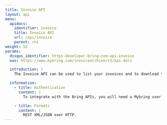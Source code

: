 ```yaml
---
title: Invoice API
layout: api
menu:
  apidocs:
    identifier: invoice
    title: Invoice API
    url: /api/invoice
    parent: rni
weight: 52
params:
  disqus_identifier: https-developer-bring-com-api-invoice
  oas: https://www.mybring.com/invoicearchive/v3/api-docs

  introduction: |
    The Invoice API can be used to list your invoices and to download the invoices in PDF format.

  information:
    - title: Authentication
      content: |
        To integrate with the Bring APIs, you will need a Mybring user account with an API key. Information about prerequisites and authentication headers can be found on the general API [Getting Started page](/api/).

    - title: Formats
      content: |
        REST XML/JSON over HTTP.
---
```

